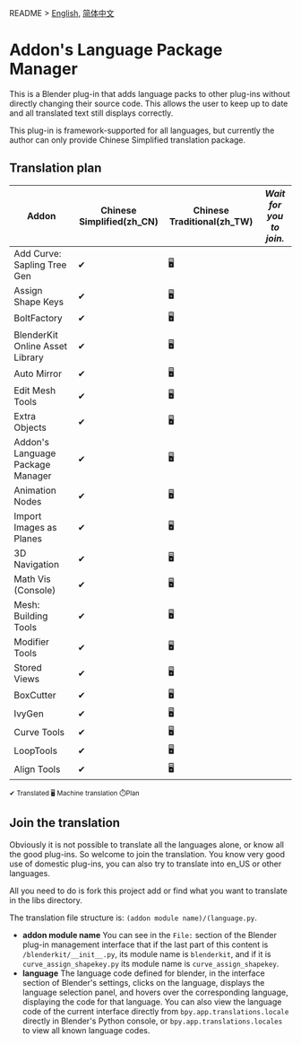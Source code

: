 README > [English](readme_en.md),  [简体中文](readme.md)

# Addon's Language Package Manager

This is a Blender plug-in that adds language packs to other plug-ins without directly changing their source code. This allows the user to keep up to date and all translated text still displays correctly.

This plug-in is framework-supported for all languages, but currently the author can only provide Chinese Simplified translation package.

## Translation plan

|Addon|Chinese Simplified(zh_CN)|Chinese Traditional(zh_TW)|*Wait for you to join.*|
|-|-|-|-
|Add Curve: Sapling Tree Gen|✔|🖥
|Assign Shape Keys|✔|🖥
|BoltFactory|✔|🖥
|BlenderKit Online Asset Library|✔|🖥
|Auto Mirror|✔|🖥
|Edit Mesh Tools|✔|🖥
|Extra Objects|✔|🖥
|Addon's Language Package Manager|✔|🖥
|Animation Nodes|✔|🖥
|Import Images as Planes|✔|🖥
|3D Navigation|✔|🖥
|Math Vis (Console)|✔|🖥
|Mesh: Building Tools|✔|🖥
|Modifier Tools|✔|🖥
|Stored Views|✔|🖥
|BoxCutter|✔|🖥
|IvyGen|✔|🖥
|Curve Tools|✔|🖥
|LoopTools|✔|🖥
|Align Tools|✔|🖥
<small>✔ Translated 🖥 Machine translation ⏱Plan</small>

## Join the translation
Obviously it is not possible to translate all the languages alone, or know all the good plug-ins. So welcome to join the translation. You know very good use of domestic plug-ins, you can also try to translate into en_US or other languages.

All you need to do is fork this project add or find what you want to translate in the libs directory.

The translation file structure is: `(addon module name)/(language.py`.
* **addon module name** You can see in the `File:` section of the Blender plug-in management interface that if the last part of this content is `/blenderkit/__init__.py`, its module name is `blenderkit`, and if it is `curve_assign_shapekey.py` its module name is `curve_assign_shapekey`.
* **language** The language code defined for blender, in the interface section of Blender's settings, clicks on the language, displays the language selection panel, and hovers over the corresponding language, displaying the code for that language. You can also view the language code of the current interface directly from `bpy.app.translations.locale` directly in Blender's Python console, or `bpy.app.translations.locales` to view all known language codes.